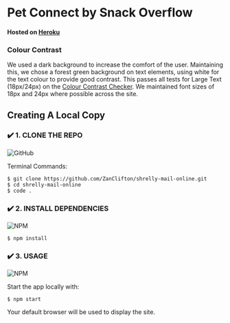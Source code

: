 # Pet Connect by Snack Overflow

#### Hosted on [Heroku](https://pet-api-fe.herokuapp.com/snackoverflow)

### Colour Contrast

We used a dark background to increase the comfort of the user. Maintaining this, we chose a forest green background on text elements, using white for the text colour to provide good contrast. This passes all tests for Large Text (18px/24px) on the [Colour Contrast Checker](https://colourcontrast.cc/607744/ffffff). We maintained font sizes of 18px and 24px where possible across the site.

## Creating A Local Copy

### ✔️ 1. CLONE THE REPO
![GitHub](https://img.shields.io/badge/github-%23121011.svg?style=for-the-badge&logo=github&logoColor=white)

Terminal Commands:
```
$ git clone https://github.com/ZanClifton/shrelly-mail-online.git
$ cd shrelly-mail-online
$ code .
```

### ✔️ 2. INSTALL DEPENDENCIES
![NPM](https://img.shields.io/badge/NPM-%23000000.svg?style=for-the-badge&logo=npm&logoColor=white) 
```
$ npm install
```

### ✔️ 3. USAGE
![NPM](https://img.shields.io/badge/NPM-%23000000.svg?style=for-the-badge&logo=npm&logoColor=white)

Start the app locally with:
```
$ npm start
```
Your default browser will be used to display the site.
